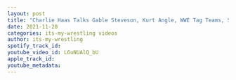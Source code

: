 ```yaml
---
layout: post
title: "Charlie Haas Talks Gable Steveson, Kurt Angle, WWE Tag Teams, SWE Fury & More"
date: 2021-11-20
categories: its-my-wrestling videos
author: its-my-wrestling
spotify_track_id: 
youtube_video_id: L6uNUAlQ_bU
apple_track_id: 
youtube_metadata: 
---
```

